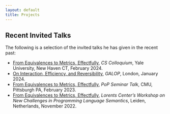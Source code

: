 ```yaml
---
layout: default
title: Projects
---
```


<h2 class="fat-bottom">Recent Invited Talks</h2>
<p>The following is a selection of the invited talks he has given in the recent past:
<ul>
<li> <a href="https://cpsc.yale.edu/event/cs-colloquium-ugo-dal-lago-university-bologna-italy">From Equivalences to Metrics, Effectfully</a>, <em>CS Colloquium</em>, Yale University, New Haven CT, February 2024.</li>
<li> <a href="https://popl24.sigplan.org/home/galop-2024">On Interaction, Efficiency, and Reversibility</a>, <em>GALOP</em>, London, January 2024.</li>
<li> <a href="https://www.cs.cmu.edu/~pop/seminar/2023-02-22-Dal%20Lago/">From Equivalences to Metrics, Effectfully</a>, <em>PoP Seminar Talk</em>, CMU, Pittsburgh PA, February 2023.</li>
<li> <a href="https://www.lorentzcenter.nl/new-challenges-in-programming-language-semantics.html">From Equivalences to Metrics, Effectfully</a>, <em>Lorents Center’s Workshop on
New Challenges in Programming Language Semantics</em>, Leiden, Netherlands, November 2022.</li>
</ul>


 